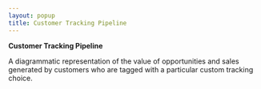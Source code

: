 ```yaml
---
layout: popup
title: Customer Tracking Pipeline
---
```



**Customer Tracking Pipeline**


A diagrammatic representation of the value of opportunities and sales  generated by customers who are tagged with a particular custom tracking  choice.
